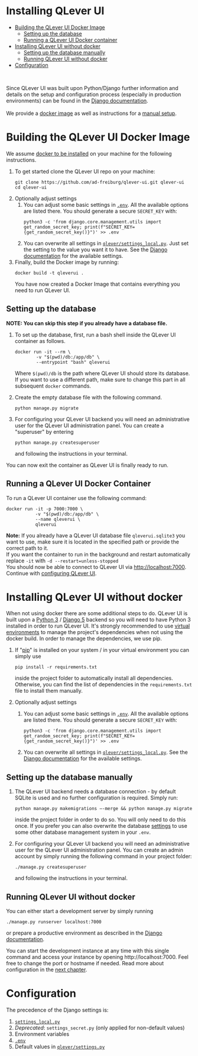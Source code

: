 # Installing QLever UI
* [Building the QLever UI Docker Image](#building-the-qlever-ui-docker-image)
    * [Setting up the database](#setting-up-the-database)
    * [Running a QLever UI Docker container](#running-a-qlever-ui-docker-container)
* [Installing QLever UI without docker](#installing-qlever-ui-without-docker)
    * [Setting up the database manually](#setting-up-the-database-manually)
    * [Running QLever UI without docker](#running-qlever-ui-without-docker)
* [Configuration](#configuration)

<br>

Since QLever UI was built upon Python/Django further information and details on the setup and configuration process (especially in production environments) can be found in the [Django documentation](https://docs.djangoproject.com/en/5.1/).
<br><br>
We provide a [docker image](#building-the-qlever-ui-docker-image) as well as instructions for a [manual setup](#installing-qlever-ui-without-docker).
<br>

# Building the QLever UI Docker Image
We assume [docker to be installed](https://docs.docker.com/get-docker/) on your machine for the following instructions. 
1. To get started clone the QLever UI repo on your machine:
    ```shell
    git clone https://github.com/ad-freiburg/qlever-ui.git qlever-ui
    cd qlever-ui
    ```
2. Optionally adjust settings
   1. You can adjust some basic settings in [`.env`](../.env). All the available options are listed there.
      You should generate a secure `SECRET_KEY` with:
      ```shell
      python3 -c 'from django.core.management.utils import get_random_secret_key; print(f"SECRET_KEY={get_random_secret_key()}")' >> .env
      ```
   2. You can overwrite all settings in [`qlever/settings_local.py`](../qlever/settings_local.py). Just set the setting to the value you want it to have.
      See the [Django documentation](https://docs.djangoproject.com/en/5.1/ref/settings/) for the available settings.
3. Finally, build the Docker image by running:
    ```shell
    docker build -t qleverui .
    ```
    You have now created a Docker Image that contains everything you need to run QLever UI.

## Setting up the database
__NOTE: You can skip this step if you already have a database file.__  

1. To set up the database, first, run a bash shell inside the QLever UI container as follows.
    ```shell
    docker run -it --rm \
            -v "$(pwd)/db:/app/db" \
            --entrypoint "bash" qleverui
    ```
    Where `$(pwd)/db` is the path where QLever UI should store its database. If you want to use a different path, make sure to change this part in all subsequent `docker` commands.

2. Create the empty database file with the following command.
    ```shell
    python manage.py migrate
    ```
3. For configuring your QLever UI backend you will need an administrative user for the QLever UI administration panel. You can create a "superuser" by entering
    ```shell
    python manage.py createsuperuser
    ```
    and following the instructions in your terminal.  

You can now exit the container as QLever UI is finally ready to run.
## Running a QLever UI Docker Container
To run a QLever UI container use the following command:
```shell
docker run -it -p 7000:7000 \
           -v "$(pwd)/db:/app/db" \
           --name qleverui \
           qleverui
``` 
__Note:__ If you already have a QLever UI database file `qleverui.sqlite3` you want to use, make sure it is located in the specified path or provide the correct path to it.  
If you want the container to run in the background and restart automatically replace `-it` with `-d --restart=unless-stopped`  
You should now be able to connect to QLever UI via <http://localhost:7000>. Continue with [configuring QLever UI](./configure_qleverui.md).


# Installing QLever UI without docker
When not using docker there are some additional steps to do. QLever UI is built upon a [Python 3](https://www.python.org/downloads/) / [Django 5](https://www.djangoproject.com/) backend so you will need to have Python 3 installed in order to run QLever UI. It's strongly recommended to use [virtual environments](https://docs.python.org/3/library/venv.html) to manage the project's dependencies when not using the docker build. In order to manage the dependencies, we use pip.

1. If "[pip](https://pypi.org/project/pip/)" is installed on your system / in your virtual environment you can simply use 
    ```shell
    pip install -r requirements.txt
    ```
    inside the project folder to automatically install all dependencies. Otherwise, you can find the list of dependencies in the `requirements.txt` file to install them manually.

2. Optionally adjust settings
   1. You can adjust some basic settings in [`.env`](../.env). All the available options are listed there.
      You should generate a secure `SECRET_KEY` with:
      ```shell
      python3 -c 'from django.core.management.utils import get_random_secret_key; print(f"SECRET_KEY={get_random_secret_key()}")' >> .env
      ```
   2. You can overwrite all settings in [`qlever/settings_local.py`](../qlever/settings_local.py).
      See the [Django documentation](https://docs.djangoproject.com/en/5.1/ref/settings/) for the available settings.


## Setting up the database manually
1. The QLever UI backend needs a database connection - by default SQLite is used and no further configuration is required. Simply run:
    ```shell
    python manage.py makemigrations —-merge && python manage.py migrate
    ```
    inside the project folder in order to do so. You will only need to do this once. If you prefer you can also overwrite the database [settings](https://docs.djangoproject.com/en/5.1/ref/settings/) to use some other database management system in your `.env`.

2. For configuring your QLever UI backend you will need an administrative user for the QLever UI administration panel. You can create an admin account by simply running the following command in your project folder: 
    ```shell
    ./manage.py createsuperuser
    ```
    and following the instructions in your terminal.  
## Running QLever UI without docker
You can either start a development server by simply running
```shell
./manage.py runserver localhost:7000
```
or prepare a productive environment as described in the [Django documentation](https://docs.djangoproject.com/en/5.1/).

You can start the development instance at any time with this single command and access your instance by opening http://localhost:7000. Feel free to change the port or hostname if needed.
Read more about configuration in the [next chapter](./configure_qleverui.md).

# Configuration
The precedence of the Django settings is:
1. [`settings_local.py`](../qlever/settings_local.py)
2. *Deprecated*: `settings_secret.py` (only applied for non-default values)
3. Environment variables
4. [`.env`](../.env)
5. Default values in [`qlever/settings.py`](../qlever/settings.py)